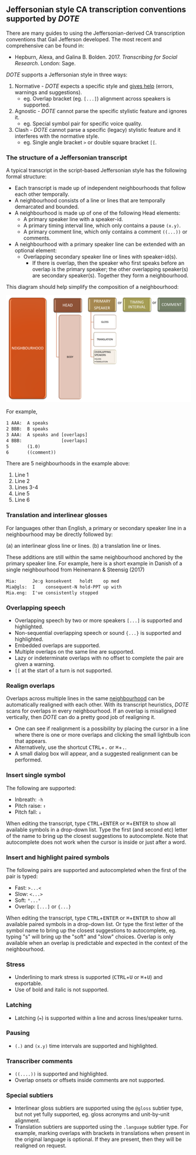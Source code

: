 ## Jeffersonian style CA transcription conventions supported by _DOTE_

There are many guides to using the Jeffersonian-derived CA transcription conventions that Gail Jefferson developed.
The most recent and comprehensive can be found in:

- Hepburn, Alexa, and Galina B. Bolden. 2017. _Transcribing for Social Research_. London: Sage.

_DOTE_ supports a Jeffersonian style in three ways:

1. Normative - _DOTE_ expects a specific style and [gives help](errors.md) (errors, warnings and suggestions).
    - eg. Overlap bracket (eg. `[...]`) alignment across speakers is supported.
1. Agnostic - _DOTE_ cannot parse the specific stylistic feature and ignores it.
    - eg. Special symbol pair for specific voice quality.
1. Clash - _DOTE_ cannot parse a specific (legacy) stylistic feature and it interferes with the normative style.
    - eg. Single angle bracket `>` or double square bracket `[[`.

### The structure of a Jeffersonian transcript <a id='neighbourhood'></a>

A typical transcript in the script-based Jeffersonian style has the following formal structure:

- Each transcript is made up of independent neighbourhoods that follow each other temporally.
- A neighbourhood consists of a line or lines that are temporally demarcated and bounded.
- A neighbourhood is made up of one of the following Head elements:
    - A primary speaker line with a speaker-id.
  - A primary timing interval line, which only contains a pause `(x.y)`.
  - A primary comment line, which only contains a comment `((...))` or comments.
- A neighbourhood with a primary speaker line can be extended with an optional element:
    - Overlapping secondary speaker line or lines with speaker-id(s).
        - If there is overlap, then the speaker who first speaks before an overlap is the primary speaker; the other overlapping speaker(s) are secondary speaker(s).
        Together they form a neighbourhood.

This diagram should help simplify the composition of a neighbourhood:

![Diagram showing composition of a neighbourhood](images/conventions/neighbourhoodJ.png)

For example,

```
1 AAA:  A speaks
2 BBB:  B speaks
3 AAA:  A speaks and [overlaps]
4 BBB:               [overlaps]
5       (1.0)
6       ((comment))
```

There are 5 neighbourhoods in the example above:

1. Line 1
1. Line 2
1. Lines 3-4
1. Line 5
1. Line 6

### Translation and interlinear glosses <a id='subtiers'></a>

For languages other than English, a primary or secondary speaker line in a neighbourhood may be directly followed by:

(a) an interlinear gloss line or lines.
(b) a translation line or lines.

These additions are still within the same neighbourhood anchored by the primary speaker line.
For example, here is a short example in Danish of a single neighbourhood from Heinemann & Steensig (2017)

```
Mia:      Je:g konsekvent   holdt    op med
Mia@gls:  I    consequent-N hold-PPT up with
Mia.eng:  I've consistently stopped
```

### Overlapping speech <a id='overlap'></a>

- Overlapping speech by two or more speakers `[...]` is supported and highlighted.
- Non-sequential overlapping speech or sound `{...}` is supported and highlighted.
- Embedded overlaps are supported.
- Multiple overlaps on the same line are supported.
- Lazy or indeterminate overlaps with no offset to complete the pair are given a warning.
- `[[` at the start of a turn is not supported.

### Realign overlaps <a id='realign'></a>

Overlaps across multiple lines in the same [neighbourhood](#neighbourhood) can be automatically realigned with each other.
With its transcript heuristics, _DOTE_ scans for overlaps in every neighbourhood.
If an overlap is misaligned vertically, then _DOTE_ can do a pretty good job of realigning it.

- One can see if realignment is a possibility by placing the cursor in a line where there is one or more overlaps and clicking the small lightbulb icon that appears.
- Alternatively, use the shortcut <kbd>CTRL</kbd>+<kbd>.</kbd> or <kbd>⌘</kbd>+<kbd>.</kbd>.
- A small dialog box will appear, and a suggested realignment can be performed.

### Insert single symbol

The following are supported:
- Inbreath: `·h`
- Pitch raise: `↑`
- Pitch fall: `↓`

When editing the transcript, type <kbd>CTRL</kbd>+<kbd>ENTER</kbd> or <kbd>⌘</kbd>+<kbd>ENTER</kbd> to show all available symbols in a drop-down list.
Type the first (and second etc) letter of the name to bring up the closest suggestions to autocomplete.
Note that autocomplete does not work when the cursor is inside or just after a word.

### Insert and highlight paired symbols

The following pairs are supported and autocompleted when the first of the pair is typed:
- Fast: `>...<`
- Slow: `<...>`
- Soft: `°...°`
- Overlap: `[...]` or `{...}`

When editing the transcript, type <kbd>CTRL</kbd>+<kbd>ENTER</kbd> or <kbd>⌘</kbd>+<kbd>ENTER</kbd> to show all available paired symbols in a drop-down list.
Or type the first letter of the symbol name to bring up the closest suggestions to autocomplete, eg. typing "s" will bring up the "soft" and "slow" choices.
Overlap is only available when an overlap is predictable and expected in the context of the neighbourhood.

### Stress

- Underlining to mark stress is supported (<kbd>CTRL</kbd>+<kbd>U</kbd> or <kbd>⌘</kbd>+<kbd>U</kbd>) and exportable.
- Use of bold and italic is not supported.

### Latching

- Latching (`=`) is supported within a line and across lines/speaker turns.

### Pausing

- `(.)` and `(x.y)` time intervals are supported and highlighted.

### Transcriber comments

- `((....))` is supported and highlighted.
- Overlap onsets or offsets inside comments are not supported.

### Special subtiers

- Interlinear gloss subtiers are supported using the `@gloss` subtier type, but not yet fully supported, eg. gloss acronyms and unit-by-unit alignment.
- Translation subtiers are supported using the `.language` subtier type.
For example, marking overlaps with brackets in translations when present in the original language is optional.
If they are present, then they will be realigned on request.
